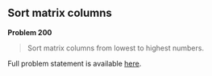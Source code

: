 Sort matrix columns
-------------------

**Problem 200**

> Sort matrix columns from lowest to highest numbers.

Full problem statement is available [here][mirror].

[mirror]: https://github.com/rdtsc/codeeval-problem-statements/tree/master/moderate/200-sort-matrix-columns/
          "View Problem Statement Mirror"
